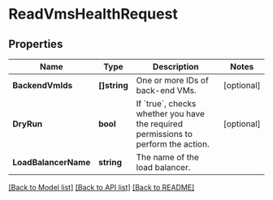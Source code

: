 # ReadVmsHealthRequest

## Properties

Name | Type | Description | Notes
------------ | ------------- | ------------- | -------------
**BackendVmIds** | **[]string** | One or more IDs of back-end VMs. | [optional] 
**DryRun** | **bool** | If &#x60;true&#x60;, checks whether you have the required permissions to perform the action. | [optional] 
**LoadBalancerName** | **string** | The name of the load balancer. | 

[[Back to Model list]](../README.md#documentation-for-models) [[Back to API list]](../README.md#documentation-for-api-endpoints) [[Back to README]](../README.md)


